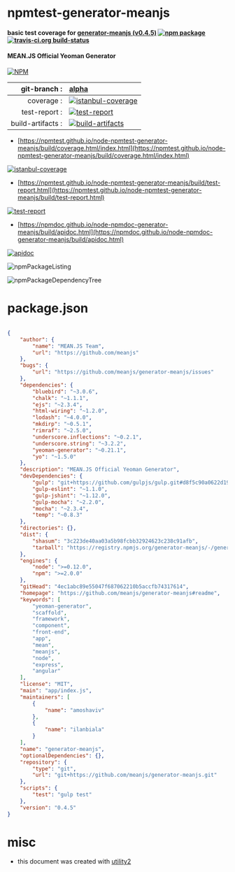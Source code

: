 # npmtest-generator-meanjs

#### basic test coverage for  [generator-meanjs (v0.4.5)](https://github.com/meanjs/generator-meanjs#readme)  [![npm package](https://img.shields.io/npm/v/npmtest-generator-meanjs.svg?style=flat-square)](https://www.npmjs.org/package/npmtest-generator-meanjs) [![travis-ci.org build-status](https://api.travis-ci.org/npmtest/node-npmtest-generator-meanjs.svg)](https://travis-ci.org/npmtest/node-npmtest-generator-meanjs)

#### MEAN.JS Official Yeoman Generator

[![NPM](https://nodei.co/npm/generator-meanjs.png?downloads=true&downloadRank=true&stars=true)](https://www.npmjs.com/package/generator-meanjs)

| git-branch : | [alpha](https://github.com/npmtest/node-npmtest-generator-meanjs/tree/alpha)|
|--:|:--|
| coverage : | [![istanbul-coverage](https://npmtest.github.io/node-npmtest-generator-meanjs/build/coverage.badge.svg)](https://npmtest.github.io/node-npmtest-generator-meanjs/build/coverage.html/index.html)|
| test-report : | [![test-report](https://npmtest.github.io/node-npmtest-generator-meanjs/build/test-report.badge.svg)](https://npmtest.github.io/node-npmtest-generator-meanjs/build/test-report.html)|
| build-artifacts : | [![build-artifacts](https://npmtest.github.io/node-npmtest-generator-meanjs/glyphicons_144_folder_open.png)](https://github.com/npmtest/node-npmtest-generator-meanjs/tree/gh-pages/build)|

- [https://npmtest.github.io/node-npmtest-generator-meanjs/build/coverage.html/index.html](https://npmtest.github.io/node-npmtest-generator-meanjs/build/coverage.html/index.html)

[![istanbul-coverage](https://npmtest.github.io/node-npmtest-generator-meanjs/build/screenCapture.buildCi.browser.%252Ftmp%252Fbuild%252Fcoverage.lib.html.png)](https://npmtest.github.io/node-npmtest-generator-meanjs/build/coverage.html/index.html)

- [https://npmtest.github.io/node-npmtest-generator-meanjs/build/test-report.html](https://npmtest.github.io/node-npmtest-generator-meanjs/build/test-report.html)

[![test-report](https://npmtest.github.io/node-npmtest-generator-meanjs/build/screenCapture.buildCi.browser.%252Ftmp%252Fbuild%252Ftest-report.html.png)](https://npmtest.github.io/node-npmtest-generator-meanjs/build/test-report.html)

- [https://npmdoc.github.io/node-npmdoc-generator-meanjs/build/apidoc.html](https://npmdoc.github.io/node-npmdoc-generator-meanjs/build/apidoc.html)

[![apidoc](https://npmdoc.github.io/node-npmdoc-generator-meanjs/build/screenCapture.buildCi.browser.%252Ftmp%252Fbuild%252Fapidoc.html.png)](https://npmdoc.github.io/node-npmdoc-generator-meanjs/build/apidoc.html)

![npmPackageListing](https://npmtest.github.io/node-npmtest-generator-meanjs/build/screenCapture.npmPackageListing.svg)

![npmPackageDependencyTree](https://npmtest.github.io/node-npmtest-generator-meanjs/build/screenCapture.npmPackageDependencyTree.svg)



# package.json

```json

{
    "author": {
        "name": "MEAN.JS Team",
        "url": "https://github.com/meanjs"
    },
    "bugs": {
        "url": "https://github.com/meanjs/generator-meanjs/issues"
    },
    "dependencies": {
        "bluebird": "~3.0.6",
        "chalk": "~1.1.1",
        "ejs": "~2.3.4",
        "html-wiring": "~1.2.0",
        "lodash": "~4.0.0",
        "mkdirp": "~0.5.1",
        "rimraf": "~2.5.0",
        "underscore.inflections": "~0.2.1",
        "underscore.string": "~3.2.2",
        "yeoman-generator": "~0.21.1",
        "yo": "~1.5.0"
    },
    "description": "MEAN.JS Official Yeoman Generator",
    "devDependencies": {
        "gulp": "git+https://github.com/gulpjs/gulp.git#d8f5c90a0622d19ef1943a2a3d02dc50e3c853e7",
        "gulp-eslint": "~1.1.0",
        "gulp-jshint": "~1.12.0",
        "gulp-mocha": "~2.2.0",
        "mocha": "~2.3.4",
        "temp": "~0.8.3"
    },
    "directories": {},
    "dist": {
        "shasum": "3c223de40aa03a5b98fcbb32924623c238c91afb",
        "tarball": "https://registry.npmjs.org/generator-meanjs/-/generator-meanjs-0.4.5.tgz"
    },
    "engines": {
        "node": ">=0.12.0",
        "npm": ">=2.0.0"
    },
    "gitHead": "4ec1abc89e55047f687062210b5accfb74317614",
    "homepage": "https://github.com/meanjs/generator-meanjs#readme",
    "keywords": [
        "yeoman-generator",
        "scaffold",
        "framework",
        "component",
        "front-end",
        "app",
        "mean",
        "meanjs",
        "node",
        "express",
        "angular"
    ],
    "license": "MIT",
    "main": "app/index.js",
    "maintainers": [
        {
            "name": "amoshaviv"
        },
        {
            "name": "ilanbiala"
        }
    ],
    "name": "generator-meanjs",
    "optionalDependencies": {},
    "repository": {
        "type": "git",
        "url": "git+https://github.com/meanjs/generator-meanjs.git"
    },
    "scripts": {
        "test": "gulp test"
    },
    "version": "0.4.5"
}
```



# misc
- this document was created with [utility2](https://github.com/kaizhu256/node-utility2)
